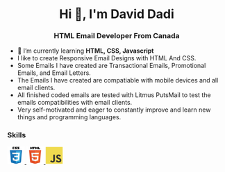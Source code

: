 <h1 align="center">Hi 👋, I'm David Dadi</h1>
<h3 align="center">HTML Email Developer From Canada</h3>

- 🌱 I’m currently learning **HTML, CSS, Javascript**
- I like to create Responsive Email Designs with HTML And CSS.
- Some Emails I have created are Transactional Emails, Promotional Emails, and Email Letters.
- The Emails I have created are compatiable with mobile devices and all email clients.
- All finished coded emails are tested with Litmus PutsMail to test the emails compatibilities with email clients.
- Very self-motivated and eager to constantly improve and learn new things and programming languages.



<h3 align="left">Skills</h3>
<p align="left"> <a href="https://www.w3schools.com/css/" target="_blank" rel="noreferrer"> <img src="https://raw.githubusercontent.com/devicons/devicon/master/icons/css3/css3-original-wordmark.svg" alt="css3" width="40" height="40"/> </a> <a href="https://www.w3.org/html/" target="_blank" rel="noreferrer"> <img src="https://raw.githubusercontent.com/devicons/devicon/master/icons/html5/html5-original-wordmark.svg" alt="html5" width="40" height="40"/> </a> <a href="https://developer.mozilla.org/en-US/docs/Web/JavaScript" target="_blank" rel="noreferrer"> <img src="https://raw.githubusercontent.com/devicons/devicon/master/icons/javascript/javascript-original.svg" alt="javascript" width="40" height="40"/> </a> </p>
